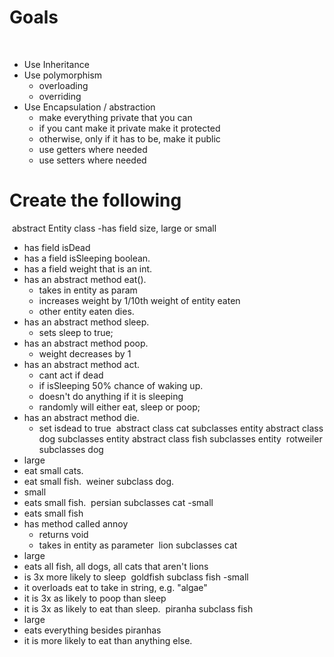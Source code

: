 # Goals
​
- Use Inheritance
- Use polymorphism
  - overloading
  - overriding
- Use Encapsulation / abstraction
  - make everything private that you can
  - if you cant make it private make it protected
  - otherwise, only if it has to be, make it public
  - use getters where needed
  - use setters where needed
​
# Create the following
​
abstract Entity class
  -has field size, large or small
  - has field isDead
  - has a field isSleeping boolean.
  - has a field weight that is an int.
  - has an abstract method eat().
    - takes in entity as param
    - increases weight by 1/10th weight of entity eaten
    - other entity eaten dies.
  - has an abstract method sleep.
    - sets sleep to true;
  - has an abstract method poop.
    - weight decreases by 1
  - has an abstract method act.
    - cant act if dead
    - if isSleeping 50% chance of waking up.
    - doesn't do anything if it is sleeping
    - randomly will either eat, sleep or poop;
  - has an abstract method die.
    - set isdead to true
​
abstract class cat subclasses entity
abstract class dog subclasses entity
abstract class fish subclasses entity
​
​
rotweiler subclasses dog
  - large
  - eat small cats.
  - eat small fish.
​
weiner subclass dog.
  - small
  - eats small fish.
​
persian subclasses cat
  -small
  - eats small fish
  - has method called annoy
    - returns void
    - takes in entity as parameter
​
lion subclasses cat
  - large
  - eats all fish, all dogs, all cats that aren't lions
  - is 3x more likely to sleep
​
goldfish subclass fish
  -small
  - it overloads eat to take in string, e.g. "algae"
  - it is 3x as likely to poop than sleep
  - it is 3x as likely to eat than sleep.
​
piranha subclass fish
  - large
  - eats everything besides piranhas
  - it is more likely to eat than anything else.
